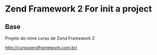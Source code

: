 <h1>Zend Framework 2 For init a project</h1>

<h2>Base</h2>

<p>
Projeto do mine curso de Zend Framework 2

http://cursozendframework.com.br/
</p>